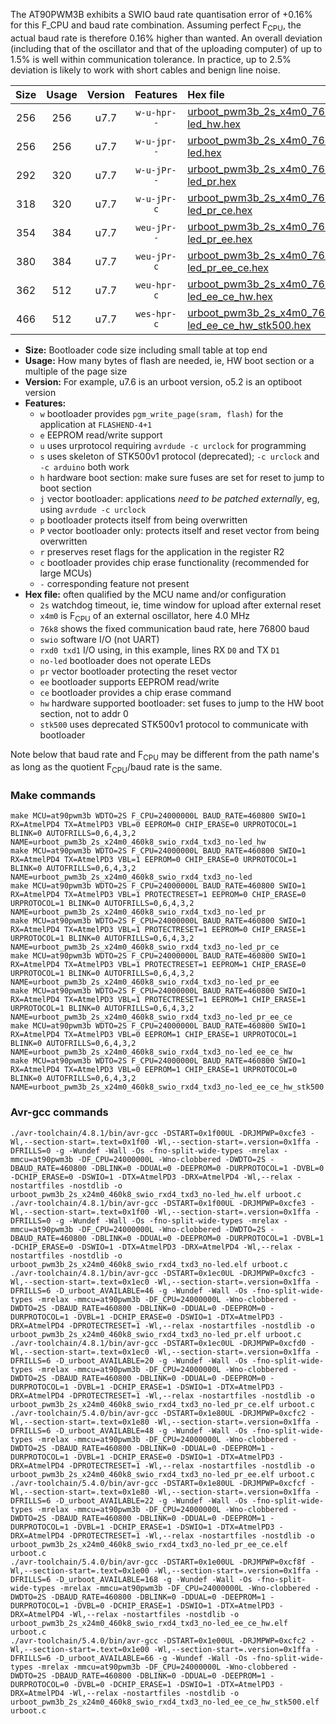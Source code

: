 The AT90PWM3B exhibits a SWIO baud rate quantisation error of +0.16% for this F_CPU and baud rate combination. Assuming perfect F<sub>CPU</sub>, the actual baud rate is therefore 0.16% higher than wanted. An overall deviation (including that of the oscillator and that of the uploading computer) of up to 1.5% is well within communication tolerance. In practice, up to 2.5% deviation is likely to work with short cables and benign line noise.

|Size|Usage|Version|Features|Hex file|
|:-:|:-:|:-:|:-:|:--|
|256|256|u7.7|`w-u-hpr--`|[urboot_pwm3b_2s_x4m0_76k8_swio_rxd4_txd3_no-led_hw.hex](https://raw.githubusercontent.com/stefanrueger/urboot.hex/main/mcus/at90pwm3b/watchdog_2_s/external_oscillator_x/%2B4m000000_hz/%2B%2B76k8_baud/uart0_rxd4_txd3/no-led/urboot_pwm3b_2s_x4m0_76k8_swio_rxd4_txd3_no-led_hw.hex)|
|256|256|u7.7|`w-u-jpr--`|[urboot_pwm3b_2s_x4m0_76k8_swio_rxd4_txd3_no-led.hex](https://raw.githubusercontent.com/stefanrueger/urboot.hex/main/mcus/at90pwm3b/watchdog_2_s/external_oscillator_x/%2B4m000000_hz/%2B%2B76k8_baud/uart0_rxd4_txd3/no-led/urboot_pwm3b_2s_x4m0_76k8_swio_rxd4_txd3_no-led.hex)|
|292|320|u7.7|`w-u-jPr--`|[urboot_pwm3b_2s_x4m0_76k8_swio_rxd4_txd3_no-led_pr.hex](https://raw.githubusercontent.com/stefanrueger/urboot.hex/main/mcus/at90pwm3b/watchdog_2_s/external_oscillator_x/%2B4m000000_hz/%2B%2B76k8_baud/uart0_rxd4_txd3/no-led/urboot_pwm3b_2s_x4m0_76k8_swio_rxd4_txd3_no-led_pr.hex)|
|318|320|u7.7|`w-u-jPr-c`|[urboot_pwm3b_2s_x4m0_76k8_swio_rxd4_txd3_no-led_pr_ce.hex](https://raw.githubusercontent.com/stefanrueger/urboot.hex/main/mcus/at90pwm3b/watchdog_2_s/external_oscillator_x/%2B4m000000_hz/%2B%2B76k8_baud/uart0_rxd4_txd3/no-led/urboot_pwm3b_2s_x4m0_76k8_swio_rxd4_txd3_no-led_pr_ce.hex)|
|354|384|u7.7|`weu-jPr--`|[urboot_pwm3b_2s_x4m0_76k8_swio_rxd4_txd3_no-led_pr_ee.hex](https://raw.githubusercontent.com/stefanrueger/urboot.hex/main/mcus/at90pwm3b/watchdog_2_s/external_oscillator_x/%2B4m000000_hz/%2B%2B76k8_baud/uart0_rxd4_txd3/no-led/urboot_pwm3b_2s_x4m0_76k8_swio_rxd4_txd3_no-led_pr_ee.hex)|
|380|384|u7.7|`weu-jPr-c`|[urboot_pwm3b_2s_x4m0_76k8_swio_rxd4_txd3_no-led_pr_ee_ce.hex](https://raw.githubusercontent.com/stefanrueger/urboot.hex/main/mcus/at90pwm3b/watchdog_2_s/external_oscillator_x/%2B4m000000_hz/%2B%2B76k8_baud/uart0_rxd4_txd3/no-led/urboot_pwm3b_2s_x4m0_76k8_swio_rxd4_txd3_no-led_pr_ee_ce.hex)|
|362|512|u7.7|`weu-hpr-c`|[urboot_pwm3b_2s_x4m0_76k8_swio_rxd4_txd3_no-led_ee_ce_hw.hex](https://raw.githubusercontent.com/stefanrueger/urboot.hex/main/mcus/at90pwm3b/watchdog_2_s/external_oscillator_x/%2B4m000000_hz/%2B%2B76k8_baud/uart0_rxd4_txd3/no-led/urboot_pwm3b_2s_x4m0_76k8_swio_rxd4_txd3_no-led_ee_ce_hw.hex)|
|466|512|u7.7|`wes-hpr-c`|[urboot_pwm3b_2s_x4m0_76k8_swio_rxd4_txd3_no-led_ee_ce_hw_stk500.hex](https://raw.githubusercontent.com/stefanrueger/urboot.hex/main/mcus/at90pwm3b/watchdog_2_s/external_oscillator_x/%2B4m000000_hz/%2B%2B76k8_baud/uart0_rxd4_txd3/no-led/urboot_pwm3b_2s_x4m0_76k8_swio_rxd4_txd3_no-led_ee_ce_hw_stk500.hex)|

- **Size:** Bootloader code size including small table at top end
- **Usage:** How many bytes of flash are needed, ie, HW boot section or a multiple of the page size
- **Version:** For example, u7.6 is an urboot version, o5.2 is an optiboot version
- **Features:**
  + `w` bootloader provides `pgm_write_page(sram, flash)` for the application at `FLASHEND-4+1`
  + `e` EEPROM read/write support
  + `u` uses urprotocol requiring `avrdude -c urclock` for programming
  + `s` uses skeleton of STK500v1 protocol (deprecated); `-c urclock` and `-c arduino` both work
  + `h` hardware boot section: make sure fuses are set for reset to jump to boot section
  + `j` vector bootloader: applications *need to be patched externally*, eg, using `avrdude -c urclock`
  + `p` bootloader protects itself from being overwritten
  + `P` vector bootloader only: protects itself and reset vector from being overwritten
  + `r` preserves reset flags for the application in the register R2
  + `c` bootloader provides chip erase functionality (recommended for large MCUs)
  + `-` corresponding feature not present
- **Hex file:** often qualified by the MCU name and/or configuration
  + `2s` watchdog timeout, ie, time window for upload after external reset
  + `x4m0` is F<sub>CPU</sub> of an external oscillator, here 4.0 MHz
  + `76k8` shows the fixed communication baud rate, here 76800 baud
  + `swio` software I/O (not UART)
  + `rxd0 txd1` I/O using, in this example, lines RX `D0` and TX `D1`
  + `no-led` bootloader does not operate LEDs
  + `pr` vector bootloader protecting the reset vector
  + `ee` bootloader supports EEPROM read/write
  + `ce` bootloader provides a chip erase command
  + `hw` hardware supported bootloader: set fuses to jump to the HW boot section, not to addr 0
  + `stk500` uses deprecated STK500v1 protocol to communicate with bootloader


Note below that baud rate and F<sub>CPU</sub> may be different from the path name's as long as the quotient F<sub>CPU</sub>/baud rate is the same.

### Make commands
```
make MCU=at90pwm3b WDTO=2S F_CPU=24000000L BAUD_RATE=460800 SWIO=1 RX=AtmelPD4 TX=AtmelPD3 VBL=0 EEPROM=0 CHIP_ERASE=0 URPROTOCOL=1 BLINK=0 AUTOFRILLS=0,6,4,3,2 NAME=urboot_pwm3b_2s_x24m0_460k8_swio_rxd4_txd3_no-led_hw
make MCU=at90pwm3b WDTO=2S F_CPU=24000000L BAUD_RATE=460800 SWIO=1 RX=AtmelPD4 TX=AtmelPD3 VBL=1 EEPROM=0 CHIP_ERASE=0 URPROTOCOL=1 BLINK=0 AUTOFRILLS=0,6,4,3,2 NAME=urboot_pwm3b_2s_x24m0_460k8_swio_rxd4_txd3_no-led
make MCU=at90pwm3b WDTO=2S F_CPU=24000000L BAUD_RATE=460800 SWIO=1 RX=AtmelPD4 TX=AtmelPD3 VBL=1 PROTECTRESET=1 EEPROM=0 CHIP_ERASE=0 URPROTOCOL=1 BLINK=0 AUTOFRILLS=0,6,4,3,2 NAME=urboot_pwm3b_2s_x24m0_460k8_swio_rxd4_txd3_no-led_pr
make MCU=at90pwm3b WDTO=2S F_CPU=24000000L BAUD_RATE=460800 SWIO=1 RX=AtmelPD4 TX=AtmelPD3 VBL=1 PROTECTRESET=1 EEPROM=0 CHIP_ERASE=1 URPROTOCOL=1 BLINK=0 AUTOFRILLS=0,6,4,3,2 NAME=urboot_pwm3b_2s_x24m0_460k8_swio_rxd4_txd3_no-led_pr_ce
make MCU=at90pwm3b WDTO=2S F_CPU=24000000L BAUD_RATE=460800 SWIO=1 RX=AtmelPD4 TX=AtmelPD3 VBL=1 PROTECTRESET=1 EEPROM=1 CHIP_ERASE=0 URPROTOCOL=1 BLINK=0 AUTOFRILLS=0,6,4,3,2 NAME=urboot_pwm3b_2s_x24m0_460k8_swio_rxd4_txd3_no-led_pr_ee
make MCU=at90pwm3b WDTO=2S F_CPU=24000000L BAUD_RATE=460800 SWIO=1 RX=AtmelPD4 TX=AtmelPD3 VBL=1 PROTECTRESET=1 EEPROM=1 CHIP_ERASE=1 URPROTOCOL=1 BLINK=0 AUTOFRILLS=0,6,4,3,2 NAME=urboot_pwm3b_2s_x24m0_460k8_swio_rxd4_txd3_no-led_pr_ee_ce
make MCU=at90pwm3b WDTO=2S F_CPU=24000000L BAUD_RATE=460800 SWIO=1 RX=AtmelPD4 TX=AtmelPD3 VBL=0 EEPROM=1 CHIP_ERASE=1 URPROTOCOL=1 BLINK=0 AUTOFRILLS=0,6,4,3,2 NAME=urboot_pwm3b_2s_x24m0_460k8_swio_rxd4_txd3_no-led_ee_ce_hw
make MCU=at90pwm3b WDTO=2S F_CPU=24000000L BAUD_RATE=460800 SWIO=1 RX=AtmelPD4 TX=AtmelPD3 VBL=0 EEPROM=1 CHIP_ERASE=1 URPROTOCOL=0 BLINK=0 AUTOFRILLS=0,6,4,3,2 NAME=urboot_pwm3b_2s_x24m0_460k8_swio_rxd4_txd3_no-led_ee_ce_hw_stk500
```

### Avr-gcc commands
```
./avr-toolchain/4.8.1/bin/avr-gcc -DSTART=0x1f00UL -DRJMPWP=0xcfe3 -Wl,--section-start=.text=0x1f00 -Wl,--section-start=.version=0x1ffa -DFRILLS=0 -g -Wundef -Wall -Os -fno-split-wide-types -mrelax -mmcu=at90pwm3b -DF_CPU=24000000L -Wno-clobbered -DWDTO=2S -DBAUD_RATE=460800 -DBLINK=0 -DDUAL=0 -DEEPROM=0 -DURPROTOCOL=1 -DVBL=0 -DCHIP_ERASE=0 -DSWIO=1 -DTX=AtmelPD3 -DRX=AtmelPD4 -Wl,--relax -nostartfiles -nostdlib -o urboot_pwm3b_2s_x24m0_460k8_swio_rxd4_txd3_no-led_hw.elf urboot.c
./avr-toolchain/4.8.1/bin/avr-gcc -DSTART=0x1f00UL -DRJMPWP=0xcfe3 -Wl,--section-start=.text=0x1f00 -Wl,--section-start=.version=0x1ffa -DFRILLS=0 -g -Wundef -Wall -Os -fno-split-wide-types -mrelax -mmcu=at90pwm3b -DF_CPU=24000000L -Wno-clobbered -DWDTO=2S -DBAUD_RATE=460800 -DBLINK=0 -DDUAL=0 -DEEPROM=0 -DURPROTOCOL=1 -DVBL=1 -DCHIP_ERASE=0 -DSWIO=1 -DTX=AtmelPD3 -DRX=AtmelPD4 -Wl,--relax -nostartfiles -nostdlib -o urboot_pwm3b_2s_x24m0_460k8_swio_rxd4_txd3_no-led.elf urboot.c
./avr-toolchain/4.8.1/bin/avr-gcc -DSTART=0x1ec0UL -DRJMPWP=0xcfc3 -Wl,--section-start=.text=0x1ec0 -Wl,--section-start=.version=0x1ffa -DFRILLS=6 -D_urboot_AVAILABLE=46 -g -Wundef -Wall -Os -fno-split-wide-types -mrelax -mmcu=at90pwm3b -DF_CPU=24000000L -Wno-clobbered -DWDTO=2S -DBAUD_RATE=460800 -DBLINK=0 -DDUAL=0 -DEEPROM=0 -DURPROTOCOL=1 -DVBL=1 -DCHIP_ERASE=0 -DSWIO=1 -DTX=AtmelPD3 -DRX=AtmelPD4 -DPROTECTRESET=1 -Wl,--relax -nostartfiles -nostdlib -o urboot_pwm3b_2s_x24m0_460k8_swio_rxd4_txd3_no-led_pr.elf urboot.c
./avr-toolchain/4.8.1/bin/avr-gcc -DSTART=0x1ec0UL -DRJMPWP=0xcfd0 -Wl,--section-start=.text=0x1ec0 -Wl,--section-start=.version=0x1ffa -DFRILLS=6 -D_urboot_AVAILABLE=20 -g -Wundef -Wall -Os -fno-split-wide-types -mrelax -mmcu=at90pwm3b -DF_CPU=24000000L -Wno-clobbered -DWDTO=2S -DBAUD_RATE=460800 -DBLINK=0 -DDUAL=0 -DEEPROM=0 -DURPROTOCOL=1 -DVBL=1 -DCHIP_ERASE=1 -DSWIO=1 -DTX=AtmelPD3 -DRX=AtmelPD4 -DPROTECTRESET=1 -Wl,--relax -nostartfiles -nostdlib -o urboot_pwm3b_2s_x24m0_460k8_swio_rxd4_txd3_no-led_pr_ce.elf urboot.c
./avr-toolchain/5.4.0/bin/avr-gcc -DSTART=0x1e80UL -DRJMPWP=0xcfc2 -Wl,--section-start=.text=0x1e80 -Wl,--section-start=.version=0x1ffa -DFRILLS=6 -D_urboot_AVAILABLE=48 -g -Wundef -Wall -Os -fno-split-wide-types -mrelax -mmcu=at90pwm3b -DF_CPU=24000000L -Wno-clobbered -DWDTO=2S -DBAUD_RATE=460800 -DBLINK=0 -DDUAL=0 -DEEPROM=1 -DURPROTOCOL=1 -DVBL=1 -DCHIP_ERASE=0 -DSWIO=1 -DTX=AtmelPD3 -DRX=AtmelPD4 -DPROTECTRESET=1 -Wl,--relax -nostartfiles -nostdlib -o urboot_pwm3b_2s_x24m0_460k8_swio_rxd4_txd3_no-led_pr_ee.elf urboot.c
./avr-toolchain/5.4.0/bin/avr-gcc -DSTART=0x1e80UL -DRJMPWP=0xcfcf -Wl,--section-start=.text=0x1e80 -Wl,--section-start=.version=0x1ffa -DFRILLS=6 -D_urboot_AVAILABLE=22 -g -Wundef -Wall -Os -fno-split-wide-types -mrelax -mmcu=at90pwm3b -DF_CPU=24000000L -Wno-clobbered -DWDTO=2S -DBAUD_RATE=460800 -DBLINK=0 -DDUAL=0 -DEEPROM=1 -DURPROTOCOL=1 -DVBL=1 -DCHIP_ERASE=1 -DSWIO=1 -DTX=AtmelPD3 -DRX=AtmelPD4 -DPROTECTRESET=1 -Wl,--relax -nostartfiles -nostdlib -o urboot_pwm3b_2s_x24m0_460k8_swio_rxd4_txd3_no-led_pr_ee_ce.elf urboot.c
./avr-toolchain/5.4.0/bin/avr-gcc -DSTART=0x1e00UL -DRJMPWP=0xcf8f -Wl,--section-start=.text=0x1e00 -Wl,--section-start=.version=0x1ffa -DFRILLS=6 -D_urboot_AVAILABLE=168 -g -Wundef -Wall -Os -fno-split-wide-types -mrelax -mmcu=at90pwm3b -DF_CPU=24000000L -Wno-clobbered -DWDTO=2S -DBAUD_RATE=460800 -DBLINK=0 -DDUAL=0 -DEEPROM=1 -DURPROTOCOL=1 -DVBL=0 -DCHIP_ERASE=1 -DSWIO=1 -DTX=AtmelPD3 -DRX=AtmelPD4 -Wl,--relax -nostartfiles -nostdlib -o urboot_pwm3b_2s_x24m0_460k8_swio_rxd4_txd3_no-led_ee_ce_hw.elf urboot.c
./avr-toolchain/5.4.0/bin/avr-gcc -DSTART=0x1e00UL -DRJMPWP=0xcfc2 -Wl,--section-start=.text=0x1e00 -Wl,--section-start=.version=0x1ffa -DFRILLS=6 -D_urboot_AVAILABLE=66 -g -Wundef -Wall -Os -fno-split-wide-types -mrelax -mmcu=at90pwm3b -DF_CPU=24000000L -Wno-clobbered -DWDTO=2S -DBAUD_RATE=460800 -DBLINK=0 -DDUAL=0 -DEEPROM=1 -DURPROTOCOL=0 -DVBL=0 -DCHIP_ERASE=1 -DSWIO=1 -DTX=AtmelPD3 -DRX=AtmelPD4 -Wl,--relax -nostartfiles -nostdlib -o urboot_pwm3b_2s_x24m0_460k8_swio_rxd4_txd3_no-led_ee_ce_hw_stk500.elf urboot.c
```

